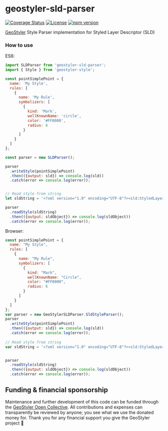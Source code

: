 # geostyler-sld-parser

[![Coverage Status](https://coveralls.io/repos/github/geostyler/geostyler-sld-parser/badge.svg?branch=master)](https://coveralls.io/github/geostyler/geostyler-sld-parser?branch=master)
[![License](https://img.shields.io/github/license/geostyler/geostyler-sld-parser)](https://github.com/geostyler/geostyler-sld-parser/blob/master/LICENSE)
[![npm version](https://badge.fury.io/js/geostyler-sld-parser.svg)](https://www.npmjs.com/package/geostyler-sld-parser)

[GeoStyler](https://github.com/terrestris/geostyler/) Style Parser implementation for Styled Layer Descriptor (SLD)

### How to use

ES6:
```js
import SLDParser from 'geostyler-sld-parser';
import { Style } from 'geostyler-style';

const pointSimplePoint = {
  name: 'My Style',
  rules: [
    {
      name: 'My Rule',
      symbolizers: [
        {
          kind: 'Mark',
          wellKnownName: 'circle',
          color: '#FF0000',
          radius: 6
        }
      ]
    }
  ]
};

const parser = new SLDParser();

parser
  .writeStyle(pointSimplePoint)
  .then(({output: sld}) => console.log(sld))
  .catch(error => console.log(error));


// Read style from string
let sldString = '<?xml version="1.0" encoding="UTF-8"?><sld:StyledLayerDescriptor xmlns="http://www.opengis.net/sld" xmlns:sld="http://www.opengis.net/sld" xmlns:gml="http://www.opengis.net/gml" xmlns:ogc="http://www.opengis.net/ogc" version="1.0.0"> <sld:NamedLayer> <sld:Name>Default Styler</sld:Name> <sld:UserStyle> <sld:Name>Default Styler</sld:Name> <sld:Title>Gravel_Program_2016</sld:Title> <sld:FeatureTypeStyle> <sld:Name>name</sld:Name> <sld:Rule> <sld:MinScaleDenominator>1.0</sld:MinScaleDenominator> <sld:MaxScaleDenominator>1.0E7</sld:MaxScaleDenominator> <sld:LineSymbolizer> <sld:Stroke> <sld:CssParameter name="stroke">#8000FF</sld:CssParameter> <sld:CssParameter name="stroke-width">3.000</sld:CssParameter> </sld:Stroke> </sld:LineSymbolizer> </sld:Rule> </sld:FeatureTypeStyle> </sld:UserStyle> </sld:NamedLayer> </sld:StyledLayerDescriptor>';

parser
  .readStyle(sldString)
  .then(({output: sldObject}) => console.log(sldObject))
  .catch(error => console.log(error));

```

Browser:

```js
const pointSimplePoint = {
  name: "My Style",
  rules: [
    {
      name: "My Rule",
      symbolizers: [
        {
          kind: "Mark",
          wellKnownName: "Circle",
          color: "#FF0000",
          radius: 6
        }
      ]
    }
  ]
};
var parser = new GeoStylerSLDParser.SldStyleParser();
parser
  .writeStyle(pointSimplePoint)
  .then(({output: sld}) => console.log(sld))
  .catch(error => console.log(error));
    
// Read style from string
var sldString = '<?xml version="1.0" encoding="UTF-8"?><sld:StyledLayerDescriptor xmlns="http://www.opengis.net/sld" xmlns:sld="http://www.opengis.net/sld" xmlns:gml="http://www.opengis.net/gml" xmlns:ogc="http://www.opengis.net/ogc" version="1.0.0"> <sld:NamedLayer> <sld:Name>Default Styler</sld:Name> <sld:UserStyle> <sld:Name>Default Styler</sld:Name> <sld:Title>Gravel_Program_2016</sld:Title> <sld:FeatureTypeStyle> <sld:Name>name</sld:Name> <sld:Rule> <sld:MinScaleDenominator>1.0</sld:MinScaleDenominator> <sld:MaxScaleDenominator>1.0E7</sld:MaxScaleDenominator> <sld:LineSymbolizer> <sld:Stroke> <sld:CssParameter name="stroke">#8000FF</sld:CssParameter> <sld:CssParameter name="stroke-width">3.000</sld:CssParameter> </sld:Stroke> </sld:LineSymbolizer> </sld:Rule> </sld:FeatureTypeStyle> </sld:UserStyle> </sld:NamedLayer> </sld:StyledLayerDescriptor>';


parser
  .readStyle(sldString)
  .then(({output: sldObject}) => console.log(sldObject))
  .catch(error => console.log(error));
```

## <a name="funding"></a>Funding & financial sponsorship

Maintenance and further development of this code can be funded through the
[GeoStyler Open Collective](https://opencollective.com/geostyler). All contributions and
expenses can transparently be reviewed by anyone; you see what we use the donated money for.
Thank you for any financial support you give the GeoStyler project 💞

